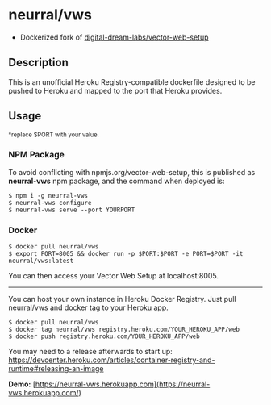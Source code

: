 # neurral/vws

- Dockerized fork of [digital-dream-labs/vector-web-setup](digital-dream-labs/vector-web-setup)

## Description

This is an unofficial Heroku Registry-compatible dockerfile designed to be pushed to Heroku and mapped to the port that Heroku provides.

## Usage

<sub>\*replace \$PORT with your value.</sub>

### NPM Package

To avoid conflicting with npmjs.org/vector-web-setup, this is published as **neurral-vws** npm package, and the command when deployed is:

```
$ npm i -g neurral-vws
$ neurral-vws configure
$ neurral-vws serve --port YOURPORT
```

### Docker

```
$ docker pull neurral/vws
$ export PORT=8005 && docker run -p $PORT:$PORT -e PORT=$PORT -it neurral/vws:latest
```

You can then access your Vector Web Setup at localhost:8005.

---

You can host your own instance in Heroku Docker Registry. Just pull neurral/vws and docker tag to your Heroku app.

```
$ docker pull neurral/vws
$ docker tag neurral/vws registry.heroku.com/YOUR_HEROKU_APP/web
$ docker push registry.heroku.com/YOUR_HEROKU_APP/web
```

You may need to a release afterwards to start up: https://devcenter.heroku.com/articles/container-registry-and-runtime#releasing-an-image

**Demo:** [https://neurral-vws.herokuapp.com](https://neurral-vws.herokuapp.com/)
